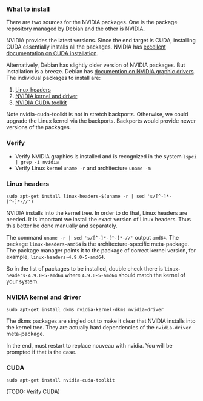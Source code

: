 ### What to install

There are two sources for the NVIDIA packages. One is the package repository managed by Debian and the other is NVIDIA.

NVIDIA provides the latest versions. Since the end target is CUDA, installing CUDA essentially installs all the packages. NVIDIA has [excellent documentation on CUDA installation](https://docs.nvidia.com/cuda/cuda-installation-guide-linux/).

Alternatively, Debian has slightly older version of NVIDIA packages. But installation is a breeze. Debian has [documention on NVIDIA graphic drivers](https://wiki.debian.org/NvidiaGraphicsDrivers). The individual packages to install are:

1. [Linux headers](https://packages.debian.org/stretch/linux-headers-amd64)
2. [NVIDIA kernel and driver](https://packages.debian.org/stretch/nvidia-driver)
3. [NVIDIA CUDA toolkit](https://packages.debian.org/stretch/nvidia-cuda-toolkit)

Note nvidia-cuda-toolkit is not in stretch backports. Otherwise, we could upgrade the Linux kernel via the backports. Backports would provide newer versions of the packages.

### Verify

* Verify NVIDIA graphics is installed and is recognized in the system `lspci | grep -i nvidia`
* Verify Linux kernel `uname -r` and architecture `uname -m`

### Linux headers

`sudo apt-get install linux-headers-$(uname -r | sed 's/[^-]*-[^-]*-//')`

NVIDIA installs into the kernel tree. In order to do that, Linux headers are needed. It is important we install the exact version of Linux headers. Thus this better be done manually and separately.

The command `uname -r | sed 's/[^-]*-[^-]*-//'` output `amd64`. The package `linux-headers-amd64` is the architecture-specific meta-package. The package manager points it to the package of correct kernel version, for example, `linux-headers-4.9.0-5-amd64`.

So in the list of packages to be installed, double check there is `linux-headers-4.9.0-5-amd64` where `4.9.0-5-amd64` should match the kernel of your system.

### NVIDIA kernel and driver

`sudo apt-get install dkms nvidia-kernel-dkms nvidia-driver`

The dkms packages are singled out to make it clear that NVIDIA installs into the kernel tree. They are actually hard dependencies of the `nvidia-driver` meta-package.

In the end, must restart to replace nouveau with nvidia. You will be prompted if that is the case.

### CUDA

`sudo apt-get install nvidia-cuda-toolkit`

(TODO: Verify CUDA)
